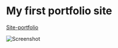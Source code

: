 # My first portfolio site

[Site-portfolio](https://n3ruat1k.github.io/site-portfolio.github.io/)

![Screenshot](https://disk.yandex.ru/client/disk?idApp=client&dialog=slider&idDialog=%2Fdisk%2F12311123.jpg)
